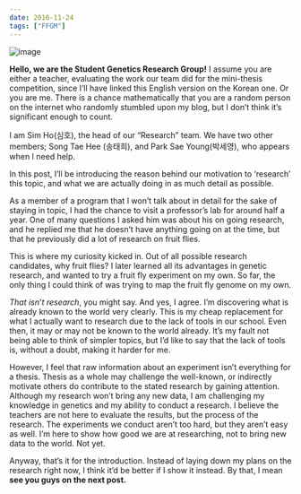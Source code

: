 ```yaml
---
date: 2016-11-24
tags: ["FFGM"]
---
```


![image](https://64.media.tumblr.com/c50f61f9811dadae53e6db2a40816a18/tumblr_inline_ogkr9q7jqC1ryo8a8_540.jpg)

**Hello, we are the Student Genetics Research Group!** I assume you are either a teacher, evaluating the work our team did for the mini-thesis competition, since I’ll have linked this English version on the Korean one. Or you are me. There is a chance mathematically that you are a random person on the internet who randomly stumbled upon my blog, but I don’t think it’s significant enough to count.

I am Sim Ho(심호), the head of our&nbsp;“Research” team. We have two other members; Song Tae Hee (송태희), and Park Sae Young(박세영), who appears when I need help.

In this post, I’ll be introducing the reason behind our motivation to&nbsp;‘research’ this topic, and what we are actually doing in as much detail as possible.

As a member of a program that I won’t talk about in detail for the sake of staying in topic, I had the chance to visit a professor’s lab for around half a year. One of many questions I asked him was about his on going research, and he replied me that he doesn’t have anything going on at the time, but that he previously did a lot of research on fruit flies.

This is where my curiosity kicked in. Out of all possible research candidates, why fruit flies? I later learned all its advantages in genetic research, and wanted to try a fruit fly experiment on my own. So far, the only thing I could think of was trying to map the fruit fly genome on my own.

_That isn’t research_, you might say. And yes, I agree. I’m discovering what is already known to the world very clearly. This is my cheap replacement for what I actually want to research due to the lack of tools in our school. Even then, it may or may not be known to the world already. It’s my fault not being able to think of simpler topics, but I’d like to say that the lack of tools is, without a doubt, making it harder for me.

However, I feel that raw information about an experiment isn’t everything for a thesis. Thesis as a whole may challenge the well-known, or indirectly motivate others do contribute to the stated research by gaining attention. Although my research won’t bring any new data, I am challenging my knowledge in genetics and my ability to conduct a research. I believe the teachers are not here to evaluate the results, but the process of the research. The experiments we conduct aren’t too hard, but they aren’t easy as well. I’m here to show how good we are at researching, not to bring new data to the world. Not yet.

Anyway, that’s it for the introduction. Instead of laying down my plans on the research right now, I think it’d be better if I show it instead. By that, I mean **see you guys on the next post.**
